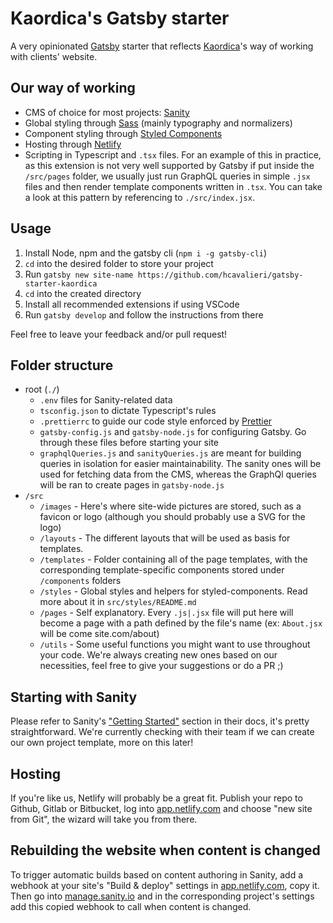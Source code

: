 # Kaordica's Gatsby starter

A very opinionated [Gatsby](https://gatsbyjs.org) starter that reflects [Kaordica](https://kaordica.com.br)'s way of working with clients' website.

## Our way of working

- CMS of choice for most projects: [Sanity](https://sanity.io)
- Global styling through [Sass](https://sass-lang.com/) (mainly typography and normalizers)
- Component styling through [Styled Components](https://www.styled-components.com/)
- Hosting through [Netlify](https://www.netlify.com/)
- Scripting in Typescript and `.tsx` files. For an example of this in practice, as this extension is not very well supported by Gatsby if put inside the `/src/pages` folder, we usually just run GraphQL queries in simple `.jsx` files and then render template components written in `.tsx`. You can take a look at this pattern by referencing to `./src/index.jsx`.

## Usage

1. Install Node, npm and the gatsby cli (`npm i -g gatsby-cli`)
1. `cd` into the desired folder to store your project
1. Run `gatsby new site-name https://github.com/hcavalieri/gatsby-starter-kaordica`
1. `cd` into the created directory
1. Install all recommended extensions if using VSCode
1. Run `gatsby develop` and follow the instructions from there

Feel free to leave your feedback and/or pull request!

## Folder structure

- root (`./`)
  - `.env` files for Sanity-related data
  - `tsconfig.json` to dictate Typescript's rules
  - `.prettierrc` to guide our code style enforced by [Prettier](https://prettier.io/)
  - `gatsby-config.js` and `gatsby-node.js` for configuring Gatsby. Go through these files before starting your site
  - `graphqlQueries.js` and `sanityQueries.js` are meant for building queries in isolation for easier maintainability. The sanity ones will be used for fetching data from the CMS, whereas the GraphQl queries will be ran to create pages in `gatsby-node.js`
- `/src`
  - `/images` - Here's where site-wide pictures are stored, such as a favicon or logo (although you should probably use a SVG for the logo)
  - `/layouts` - The different layouts that will be used as basis for templates.
  - `/templates` - Folder containing all of the page templates, with the corresponding template-specific components stored under `/components` folders
  - `/styles` - Global styles and helpers for styled-components. Read more about it in `src/styles/README.md`
  - `/pages` - Self explanatory. Every `.js|.jsx` file will put here will become a page with a path defined by the file's name (ex: `About.jsx` will be come site.com/about)
  - `/utils` - Some useful functions you might want to use throughout your code. We're always creating new ones based on our necessities, feel free to give your suggestions or do a PR ;)

## Starting with Sanity

Please refer to Sanity's ["Getting Started"](https://www.sanity.io/docs/introduction/getting-started) section in their docs, it's pretty straightforward. We're currently checking with their team if we can create our own project template, more on this later!

## Hosting

If you're like us, Netlify will probably be a great fit. Publish your repo to Github, Gitlab or Bitbucket, log into [app.netlify.com](https://app.netlify.com) and choose "new site from Git", the wizard will take you from there.

## Rebuilding the website when content is changed

To trigger automatic builds based on content authoring in Sanity, add a webhook at your site's "Build & deploy" settings in [app.netlify.com](https://app.netlify.com), copy it. Then go into [manage.sanity.io](https://manage.sanity.io) and in the corresponding project's settings add this copied webhook to call when content is changed.
